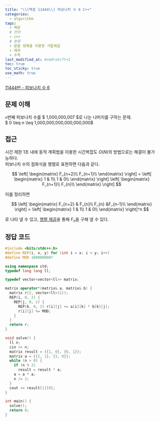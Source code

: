 ```yaml
---
title: "\\[백준 11444\\] 피보나치 수 6 C++"
categories:
  - algorithm
tags:
  - 백준
  # 언어
  - c++
  # 분류
  - 분할 정복을 이용한 거듭제곱
  - 재귀
  - 수학
last_modified_at: #cmd+shift+I
toc: true
toc_sticky: true
use_math: true
---
```


[11444번 - 피보나치 수 6](https://www.acmicpc.net/problem/11444)

## 문제 이해

`n`번째 피보나치 수를 $ 1,000,000,007 $로 나눈 나머지를 구하는 문제. \
$ 0 \leq n \leq 1,000,000,000,000,000,000$

## 접근

시간 제한 1초 내에 동적 계획법을 이용한 시간복잡도 $O(N)$의 방법으로는 해결이 불가능하다. \
피보나치 수의 점화식을 행렬로 표현하면 다음과 같다.

$$
\left[
\begin{matrix}
    F_{n+2}\\
    F_{n+1}\\
\end{matrix}
\right] =
\left[
\begin{matrix}
    1 & 1\\
    1 & 0\\
\end{matrix}
\right]
\left[
\begin{matrix}
    F_{n+1}\\
    F_{n}\\
\end{matrix}
\right]
$$

이를 정리하면

$$
\left[
\begin{matrix}
    F_{n+2} & F_{n}\\
    F_{n} &F_{n-1}\\
\end{matrix}
\right] =
\left[
\begin{matrix}
    1 & 1\\
    1 & 0\\
\end{matrix}
\right]^n
$$

로 나타 낼 수 있고, [행렬 제곱](https://omjinlts.github.io/algorithm/10830/)을 통해 $F_n$을 구해 낼 수 있다.

## 정답 코드

```c++
#include <bits/stdc++.h>
#define REP(i, x, y) for (int i = x; i < y; i++)
#define MOD 1000000007

using namespace std;
typedef long long ll;

typedef vector<vector<ll>> matrix;

matrix operator*(matrix& a, matrix& b) {
  matrix r(2, vector<ll>(2));
  REP(i, 0, 2) {
    REP(j, 0, 2) {
      REP(k, 0, 2) r[i][j] += a[i][k] * b[k][j];
      r[i][j] %= MOD;
    }
  }
  return r;
}

void solve() {
  ll n;
  cin >> n;
  matrix result = {{1, 0}, {0, 1}};
  matrix a = {{1, 1}, {1, 0}};
  while (n > 0) {
    if (n % 2)
      result = result * a;
    a = a * a;
    n /= 2;
  }
  cout << result[1][0];
}

int main() {
  solve();
  return 0;
}

```
